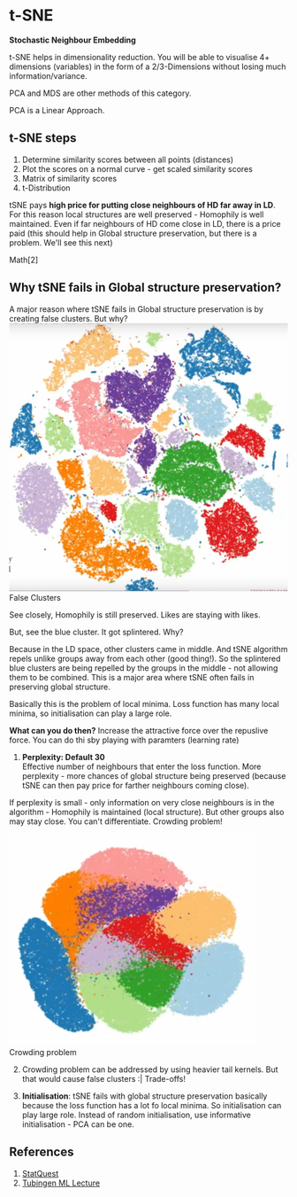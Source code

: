 # t-SNE

**Stochastic Neighbour Embedding**

t-SNE helps in dimensionality reduction. You will be able to visualise 4+ dimensions (variables) in the form of a 2/3-Dimensions without losing much information/variance.

PCA and MDS are other methods of this category.

PCA is a Linear Approach.

## t-SNE steps
1. Determine similarity scores between all points (distances)
2. Plot the scores on a normal curve - get scaled similarity scores
3. Matrix of similarity scores
4. t-Distribution

tSNE pays **high price for putting close neighbours of HD far away in LD**. For this reason local structures are well preserved - Homophily is well maintained. Even if far neighbours of HD come close in LD, there is a price paid (this should help in Global structure preservation, but there is a problem. We'll see this next)

Math[2]

## Why tSNE fails in Global structure preservation?

A major reason where tSNE fails in Global structure preservation is by creating false clusters. But why? 
![alt text](../Papers/tSNE_falseclusters.png)
False Clusters

See closely, Homophily is still preserved. Likes are staying with likes. 

But, see the blue cluster. It got splintered. Why?

Because in the LD space, other clusters came in middle. And tSNE algorithm repels unlike groups away from each other (good thing!). So the splintered blue clusters are being repelled by the groups in the middle - not allowing them to be combined. This is a major area where tSNE often fails in preserving global structure. 

Basically this is the problem of local minima. Loss function has many local minima, so initialisation can play a large role.

**What can you do then?**
Increase the attractive force over the repuslive force. You can do thi sby playing with paramters (learning rate)

1. **Perplexity: Default 30** <br>
Effective number of neighbours that enter the loss function. More perplexity - more chances of global structure being preserved (because tSNE can then pay price for farther neighbours coming close). 

If perplexity is small - only information on very close neighbours is in the algorithm - Homophily is maintained (local structure). But other groups also may stay close. You can't differentiate. Crowding problem!

![alt text](crowding_problem.png)
Crowding problem

2. Crowding problem can be addressed by using heavier tail kernels. But that would cause false clusters :| Trade-offs!

3. **Initialisation**: tSNE fails with global structure preservation basically because the loss function has a lot fo local minima. So initialisation can play large role. Instead of random initialisation, use informative initialisation - PCA can be one.


## References
1. [StatQuest](https://www.youtube.com/watch?v=NEaUSP4YerM)
2. [Tubingen ML Lecture](https://www.youtube.com/watch?v=MnRskV3NY1k)